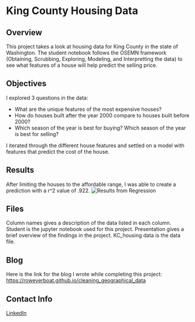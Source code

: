 
# King County Housing Data


## Overview

This project takes a look at housing data for King County in the state of Washington. The student notebook follows the OSEMN framework (Obtaining, Scrubbing, Exploring, Modeling, and Interpretting the data) to see what features of a house will help predict the selling price.

## Objectives
I explored 3 questions in the data:

* What are the unique features of the most expensive houses?
* How do houses built after the year 2000 compare to houses built before 2000?
* Which season of the year is best for buying? Which season of the year is best for selling?

I iterated through the different house features and settled on a model with features that predict the cost of the house.

## Results
After limiting the houses to the affordable range, I was able to create a prediction with a r^2 value of .922.
![Results from Regression](https://i.imgur.com/MeeyUpm.png)

## Files

Column names gives a description of the data listed in each column. Student is the jupyter notebook used for this project. Presentation gives a brief overview of the findings in the project. KC_housing data is the data file.

## Blog
Here is the link for the blog I wrote while completing this project: https://roweyerboat.github.io/cleaning_geographical_data

## Contact Info
[LinkedIn](https://www.linkedin.com/in/amanda-rowe-data/)
